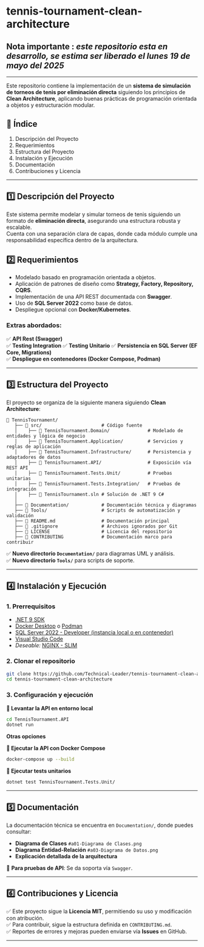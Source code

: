 # tennis-tournament-clean-architecture

## **Nota importante :** _este repositorio esta en desarrollo, se estima ser liberado el lunes 19 de mayo del 2025_

---

Este repositorio contiene la implementación de un **sistema de simulación de torneos de tenis por eliminación directa** siguiendo los principios de **Clean Architecture**, aplicando buenas prácticas de programación orientada a objetos y estructuración modular.

## **📌 Índice**

1. Descripción del Proyecto
2. Requerimientos
3. Estructura del Proyecto
4. Instalación y Ejecución
5. Documentación
6. Contribuciones y Licencia

---

## **1️⃣ Descripción del Proyecto**

Este sistema permite modelar y simular torneos de tenis siguiendo un formato de **eliminación directa**, asegurando una estructura robusta y escalable.  
Cuenta con una separación clara de capas, donde cada módulo cumple una responsabilidad específica dentro de la arquitectura.

## **2️⃣ Requerimientos**

- Modelado basado en programación orientada a objetos.
- Aplicación de patrones de diseño como **Strategy, Factory, Repository, CQRS**.
- Implementación de una API REST documentada con **Swagger**.
- Uso de **SQL Server 2022** como base de datos.
- Despliegue opcional con **Docker/Kubernetes**.

### **Extras abordados**:

✅ **API Rest (Swagger)**  
✅ **Testing Integration**
✅ **Testing Unitario**
✅ **Persistencia en SQL Server (EF Core, Migrations)**  
✅ **Despliegue en contenedores (Docker Compose, Podman)**

---

## **3️⃣ Estructura del Proyecto**

El proyecto se organiza de la siguiente manera siguiendo **Clean Architecture**:

```
📁 TennisTournament/
   ├── 📁 src/                      # Código fuente
   │    ├── 📁 TennisTournament.Domain/              # Modelado de entidades y lógica de negocio
   │    ├── 📁 TennisTournament.Application/         # Servicios y reglas de aplicación
   │    ├── 📁 TennisTournament.Infrastructure/      # Persistencia y adaptadores de datos
   │    ├── 📁 TennisTournament.API/                 # Exposición vía REST API
   │    ├── 📁 TennisTournament.Tests.Unit/          # Pruebas unitarias
   │    ├── 📁 TennisTournament.Tests.Integration/   # Pruebas de integración
   │    ├── 📄 TennisTournament.sln # Solución de .NET 9 C#
   │
   ├── 📁 Documentation/            # Documentación técnica y diagramas
   ├── 📁 Tools/                    # Scripts de automatización y validación
   ├── 📄 README.md                 # Documentación principal
   ├── 📄 .gitignore                # Archivos ignorados por Git
   ├── 📄 LICENSE                   # Licencia del repositorio
   ├── 📄 CONTRIBUTING              # Documentación marco para contribuir
```

✅ **Nuevo directorio `Documentation/`** para diagramas UML y análisis.  
✅ **Nuevo directorio `Tools/`** para scripts de soporte.

---

## **4️⃣ Instalación y Ejecución**

### **1. Prerrequisitos**

- [.NET 9 SDK](https://dotnet.microsoft.com/en-us/download/dotnet/9.0)
- [Docker Desktop](https://www.docker.com/products/docker-desktop/) o [Podman](https://podman.io/)
- [SQL Server 2022 - Developer (instancia local o en contenedor)](https://mcr.microsoft.com/artifact/mar/mssql/server/about)
- [Visual Studio Code](https://code.visualstudio.com/Download)
- _Deseable:_ [NGINX - SLIM](https://hub.docker.com/_/nginx)

### **2. Clonar el repositorio**

```sh
git clone https://github.com/Technical-Leader/tennis-tournament-clean-architecture.git
cd tennis-tournament-clean-architecture
```

### **3. Configuración y ejecución**

**📌 Levantar la API en entorno local**

```sh
cd TennisTournament.API
dotnet run
```

**Otras opciones**

**📌 Ejecutar la API con Docker Compose**

```sh
docker-compose up --build
```

**📌 Ejecutar tests unitarios**

```sh
dotnet test TennisTournament.Tests.Unit/
```

---

## **5️⃣ Documentación**

La documentación técnica se encuentra en `Documentation/`, donde puedes consultar:

- **Diagrama de Clases** `#a01-Diagrama de Clases.png`
- **Diagrama Entidad-Relación** `#a03-Diagrama de Datos.png`
- **Explicación detallada de la arquitectura**

📌 **Para pruebas de API**: Se da soporta vía `Swagger`.

---

## **6️⃣ Contribuciones y Licencia**

✅ Este proyecto sigue la **Licencia MIT**, permitiendo su uso y modificación con atribución.  
✅ Para contribuir, sigue la estructura definida en `CONTRIBUTING.md`.  
✅ Reportes de errores y mejoras pueden enviarse vía **Issues** en GitHub.

---

